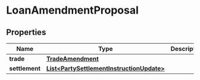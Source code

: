 # LoanAmendmentProposal

## Properties
Name | Type | Description | Notes
------------ | ------------- | ------------- | -------------
**trade** | [**TradeAmendment**](TradeAmendment.md) |  | 
**settlement** | [**List&lt;PartySettlementInstructionUpdate&gt;**](PartySettlementInstructionUpdate.md) |  |  [optional]
